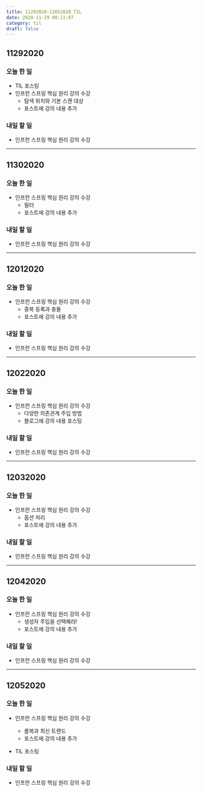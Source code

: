 ```yaml
---
title: 11292020-12052020_TIL
date: 2020-11-29 00:11:87
category: til
draft: false
---
```


## 11292020

### 오늘 한 일

* TIL 포스팅
* 인프런 스프링 핵심 원리 강의 수강
  * 탐색 위치와 기본 스캔 대상
  * 포스트에 강의 내용 추가

### 내일 할 일

* 인프런 스프링 핵심 원리 강의 수강

---

## 11302020

### 오늘 한 일

* 인프런 스프링 핵심 원리 강의 수강
  * 필터
  * 포스트에 강의 내용 추가

### 내일 할 일

* 인프런 스프링 핵심 원리 강의 수강

---

## 12012020

### 오늘 한 일

* 인프런 스프링 핵심 원리 강의 수강
  * 중복 등록과 충돌
  * 포스트에 강의 내용 추가

### 내일 할 일

* 인프런 스프링 핵심 원리 강의 수강

---

## 12022020

### 오늘 한 일

* 인프런 스프링 핵심 원리 강의 수강
  * 다양한 의존관계 주입 방법
  * 블로그에 강의 내용 포스팅

### 내일 할 일

* 인프런 스프링 핵심 원리 강의 수강

---

## 12032020

### 오늘 한 일

* 인프런 스프링 핵심 원리 강의 수강
  * 옵션 처리
  * 포스트에 강의 내용 추가

### 내일 할 일

* 인프런 스프링 핵심 원리 강의 수강

---

## 12042020

### 오늘 한 일

* 인프런 스프링 핵심 원리 강의 수강
  * 생성자 주입을 선택해라!
  * 포스트에 강의 내용 추가

### 내일 할 일

* 인프런 스프링 핵심 원리 강의 수강

---

## 12052020

### 오늘 한 일

* 인프런 스프링 핵심 원리 강의 수강
  * 롬복과 최신 트랜드
  * 포스트에 강의 내용 추가

* TIL 포스팅

### 내일 할 일

* 인프런 스프링 핵심 원리 강의 수강